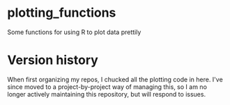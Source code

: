 # plotting_functions
Some functions for using R to plot data prettily

# Version history
When first organizing my repos, I chucked all the plotting code in here. I've since moved to a project-by-project way of managing this, so I am no longer actively maintaining this repository, but will respond to issues.

